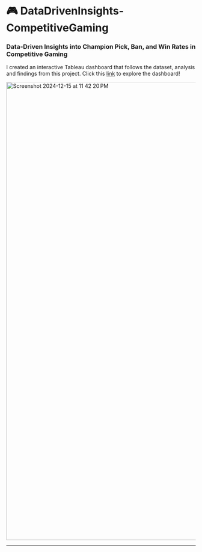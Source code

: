 # 🎮 DataDrivenInsights-CompetitiveGaming
### Data-Driven Insights into Champion Pick, Ban, and Win Rates in Competitive Gaming

I created an interactive Tableau dashboard that follows the dataset, analysis and findings from this project. Click this [link](https://public.tableau.com/views/LeagueData_17339924159450/Dashboard1?:language=en-US&:sid=&:redirect=auth&:display_count=n&:origin=viz_share_link) to explore the dashboard!

<img width="1219" alt="Screenshot 2024-12-15 at 11 42 20 PM" src="https://github.com/user-attachments/assets/2f556058-535d-4f5e-8281-a4c3ef1d63a1" />

***
